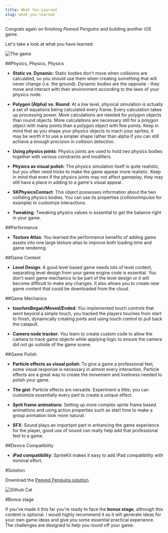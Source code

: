 ```yaml
---
title: What You Learned
slug: what-you-learned
---
```


Congrats again on finishing *Peeved Penguins* and building another iOS game.

Let's take a look at what you have learned.

![The game](../cover.png)

##Physics, Physics, Physics

- **Static vs. Dynamic**: Static bodies don't move when collisions are calculated, so you should use them when creating something that will never change (i.e. the ground). Dynamic bodies are the opposite - they move and interact with their environment according to the laws of your physics node.

- **Polygon (Alpha) vs. Round**: At a low level, physical simulation is actually a set of equations being calculated every frame. Every calculation takes up processing power. More calculations are needed for polygon objects than round objects. More calculations are necessary still for a polygon object with many points than a polygon object with few points. Keep in mind that as you shape your physics objects to mach your sprites, it may be worth it to use a simpler shape rather than alpha if you can still achieve a enough precision in collision detection.

- **Using physics joints**: Physics joints are used to hold two physics bodies together with various constraints and modifiers.

- **Physics as visual polish**: The physics simulation itself is quite realistic, but you often need tricks to make the game appear more realistic. Keep in mind that even if the physics joints may not affect gameplay, they may still have a place in adding to a game's visual appeal.

- **SKPhysicsContact**: This object possesses information about the two colliding physics bodies. You can use its properties (collisionImpulse for example) to customize interactions.

- **Tweaking**: Tweaking physics values is essential to get the balance right in your game.

##Performance

- **Texture Atlas**: You learned the performance benefits of adding game assets into one large texture atlas to improve both loading time and game rendering.

##Game Content

- **Level Design**: A good level based game needs lots of level content, separating level design from your game engine code is essential. You don't want game mechanics to be part of the level design or it will become difficult to make any changes.  It also allows you to create new game content that could be downloaded from the cloud.

##Game Mechanics

- **touchesBegan/Moved/Ended**: You implemented touch controls that went beyond a simple touch, you tracked the players touches from start to finish, dynamically creating joints and using touch control to pull back the catapult.

- **Camera node tracker**: You learn to create custom code to allow the camera to track game objects while applying logic to ensure the camera did not go outside of the game scene.

##Game Polish
- **Particle effects as visual polish**: To give a game a professional feel, some visual response is necessary in almost every interaction. Particle effects are a great way to create the movement and liveliness needed to polish your game.

- **The gist**: Particle effects are versatile. Experiment a little; you can customize essentially every part to create a unique effect.

- **Sprit frame animations**: Setting up more complex sprite frame based animations and using action properties such as start time to make a group animation look more natural.

- **SFX**: Sound plays an important part in enhancing the game experience for the player, good use of sound can really help add that professional feel to a game.

##Device Compatibility
- **iPad compatibility**: SpriteKit makes it easy to add iPad compatibility with minimal effort.

#Solution

Download the [Peeved Penguins solution](https://github.com/MakeSchool-Tutorials/Peeved-Penguins-SpriteKit-Swift3-Solution/archive/master.zip).

![Github Cat](https://static.makegameswith.us/gamernews_images/TVZ2mTmQpl/labtocat.png)

#Bonus stage

If you've made it this far you're ready to face the **bonus stage**, although this content is optional.  I would highly recommend it as it will generate ideas for your own game ideas and give you some essential practical experience.  The challenges are designed to help you round off your game.
